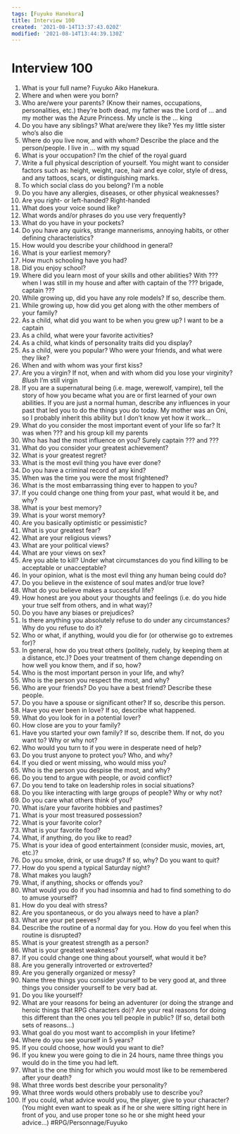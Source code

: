 ```yaml
---
tags: [Fuyuko Hanekura]
title: Interview 100
created: '2021-08-14T13:37:43.020Z'
modified: '2021-08-14T13:44:39.130Z'
---
```


#  Interview 100
1. What is your full name? Fuyuko Aiko Hanekura.
2. Where and when were you born?
3. Who are/were your parents? (Know their names, occupations, personalities, etc.) they’re both dead, my father was the Lord of … and my mother was the Azure Princess. My uncle is the … king 
4. Do you have any siblings? What are/were they like? Yes my little sister who’s also die
5. Where do you live now, and with whom? Describe the place and the person/people. I live in … with my squad 
6. What is your occupation? I’m the chief of the royal guard 
7. Write a full physical description of yourself. You might want to consider factors such as: height, weight, race, hair and eye color, style of dress, and any tattoos, scars, or distinguishing marks.
8. To which social class do you belong? I’m a noble 
9. Do you have any allergies, diseases, or other physical weaknesses?
10. Are you right- or left-handed? Right-handed
11. What does your voice sound like?
12. What words and/or phrases do you use very frequently?
13. What do you have in your pockets?
14. Do you have any quirks, strange mannerisms, annoying habits, or other defining characteristics?
15. How would you describe your childhood in general?
16. What is your earliest memory?
17. How much schooling have you had?
18. Did you enjoy school?
19. Where did you learn most of your skills and other abilities? With ??? when I was still in my house and after with captain of the ??? brigade, captain ???
20. While growing up, did you have any role models? If so, describe them.
21. While growing up, how did you get along with the other members of your family?
22. As a child, what did you want to be when you grew up? I want to be a captain 
23. As a child, what were your favorite activities?
24. As a child, what kinds of personality traits did you display?
25. As a child, were you popular? Who were your friends, and what were they like?
26. When and with whom was your first kiss?
27. Are you a virgin? If not, when and with whom did you lose your virginity? *Blush* I’m still virgin 
28. If you are a supernatural being (i.e. mage, werewolf, vampire), tell the story of how you became what you are or first learned of your own abilities. If you are just a normal human, describe any influences in your past that led you to do the things you do today. My mother was an Oni, so I probably inherit this ability but I don’t know yet how it work…
29. What do you consider the most important event of your life so far? It was when ??? and his group kill my parents 
30. Who has had the most influence on you? Surely captain ??? and ??? 
31. What do you consider your greatest achievement?
32. What is your greatest regret?
33. What is the most evil thing you have ever done?
34. Do you have a criminal record of any kind?
35. When was the time you were the most frightened?
36. What is the most embarrassing thing ever to happen to you?
37. If you could change one thing from your past, what would it be, and why?
38. What is your best memory?
39. What is your worst memory?
40. Are you basically optimistic or pessimistic?
41. What is your greatest fear?
42. What are your religious views?
43. What are your political views?
44. What are your views on sex?
45. Are you able to kill? Under what circumstances do you find killing to be acceptable or unacceptable?
46. In your opinion, what is the most evil thing any human being could do?
47. Do you believe in the existence of soul mates and/or true love?
48. What do you believe makes a successful life?
49. How honest are you about your thoughts and feelings (i.e. do you hide your true self from others, and in what way)?
50. Do you have any biases or prejudices?
51. Is there anything you absolutely refuse to do under any circumstances? Why do you refuse to do it?
52. Who or what, if anything, would you die for (or otherwise go to extremes for)?
53. In general, how do you treat others (politely, rudely, by keeping them at a distance, etc.)? Does your treatment of them change depending on how well you know them, and if so, how?
54. Who is the most important person in your life, and why?
55. Who is the person you respect the most, and why?
56. Who are your friends? Do you have a best friend? Describe these people.
57. Do you have a spouse or significant other? If so, describe this person.
58. Have you ever been in love? If so, describe what happened.
59. What do you look for in a potential lover?
60. How close are you to your family?
61. Have you started your own family? If so, describe them. If not, do you want to? Why or why not?
62. Who would you turn to if you were in desperate need of help?
63. Do you trust anyone to protect you? Who, and why?
64. If you died or went missing, who would miss you?
65. Who is the person you despise the most, and why?
66. Do you tend to argue with people, or avoid conflict?
67. Do you tend to take on leadership roles in social situations?
68. Do you like interacting with large groups of people? Why or why not?
69. Do you care what others think of you?
70. What is/are your favorite hobbies and pastimes?
71. What is your most treasured possession?
72. What is your favorite color?
73. What is your favorite food?
74. What, if anything, do you like to read?
75. What is your idea of good entertainment (consider music, movies, art, etc.)?
76. Do you smoke, drink, or use drugs? If so, why? Do you want to quit?
77. How do you spend a typical Saturday night?
78. What makes you laugh?
79. What, if anything, shocks or offends you?
80. What would you do if you had insomnia and had to find something to do to amuse yourself?
81. How do you deal with stress?
82. Are you spontaneous, or do you always need to have a plan?
83. What are your pet peeves?
84. Describe the routine of a normal day for you. How do you feel when this routine is disrupted?
85. What is your greatest strength as a person?
86. What is your greatest weakness?
87. If you could change one thing about yourself, what would it be?
88. Are you generally introverted or extroverted?
89. Are you generally organized or messy?
90. Name three things you consider yourself to be very good at, and three things you consider yourself to be very bad at.
91. Do you like yourself?
92. What are your reasons for being an adventurer (or doing the strange and heroic things that RPG characters do)? Are your real reasons for doing this different than the ones you tell people in public? (If so, detail both sets of reasons...)
93. What goal do you most want to accomplish in your lifetime?
94. Where do you see yourself in 5 years?
95. If you could choose, how would you want to die?
96. If you knew you were going to die in 24 hours, name three things you would do in the time you had left.
97. What is the one thing for which you would most like to be remembered after your death?
98. What three words best describe your personality?
99. What three words would others probably use to describe you?
100. If you could, what advice would you, the player, give to your character? (You might even want to speak as if he or she were sitting right here in front of you, and use proper tone so he or she might heed your advice...)
#RPG/Personnage/Fuyuko
